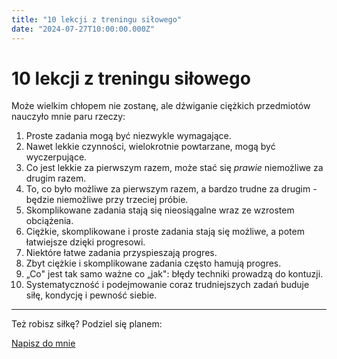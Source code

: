 ```yaml
---
title: "10 lekcji z treningu siłowego"
date: "2024-07-27T10:00:00.000Z"
---
```

# 10 lekcji z treningu siłowego

Może wielkim chłopem nie zostanę, ale dźwiganie ciężkich przedmiotów nauczyło mnie paru rzeczy:

1. Proste zadania mogą być niezwykle wymagające.
2. Nawet lekkie czynności, wielokrotnie powtarzane, mogą być wyczerpujące.
3. Co jest lekkie za pierwszym razem, może stać się *prawie* niemożliwe za drugim razem.
4. To, co było możliwe za pierwszym razem, a bardzo trudne za drugim - będzie niemożliwe przy trzeciej próbie.
5. Skomplikowane zadania stają się nieosiągalne wraz ze wzrostem obciążenia.
6. Ciężkie, skomplikowane i proste zadania stają się możliwe, a potem łatwiejsze dzięki progresowi.
7. Niektóre łatwe zadania przyspieszają progres.
8. Zbyt ciężkie i skomplikowane zadania często hamują progres.
9. „Co" jest tak samo ważne co „jak": błędy techniki prowadzą do kontuzji.
10. Systematyczność i podejmowanie coraz trudniejszych zadań buduje siłę, kondycję i pewność siebie.

---

Też robisz siłkę? Podziel się planem:

[Napisz do mnie](mailto:jakub.jeziorny@gmail.com)
